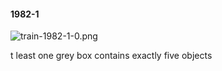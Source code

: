 #### 1982-1
![train-1982-1-0.png](https://github.com/lil-lab/nlvr/raw/master/nlvr/train/images/30/train-1982-1-0.png "train-1982-1-0.png")

t least one grey box contains exactly five objects